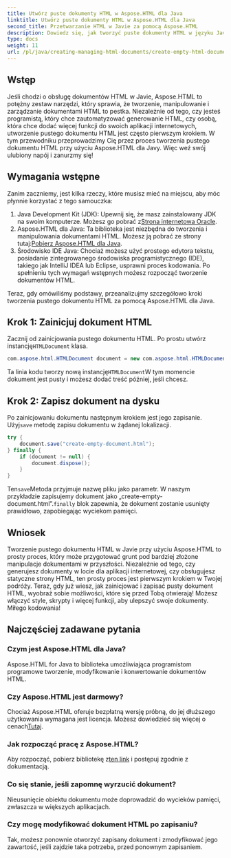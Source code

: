```yaml
---
title: Utwórz puste dokumenty HTML w Aspose.HTML dla Java
linktitle: Utwórz puste dokumenty HTML w Aspose.HTML dla Java
second_title: Przetwarzanie HTML w Javie za pomocą Aspose.HTML
description: Dowiedz się, jak tworzyć puste dokumenty HTML w języku Java za pomocą Aspose.HTML, korzystając z naszego szczegółowego samouczka krok po kroku, idealnego dla programistów na każdym poziomie zaawansowania.
type: docs
weight: 11
url: /pl/java/creating-managing-html-documents/create-empty-html-documents/
---
```

## Wstęp
Jeśli chodzi o obsługę dokumentów HTML w Javie, Aspose.HTML to potężny zestaw narzędzi, który sprawia, że tworzenie, manipulowanie i zarządzanie dokumentami HTML to pestka. Niezależnie od tego, czy jesteś programistą, który chce zautomatyzować generowanie HTML, czy osobą, która chce dodać więcej funkcji do swoich aplikacji internetowych, utworzenie pustego dokumentu HTML jest często pierwszym krokiem. W tym przewodniku przeprowadzimy Cię przez proces tworzenia pustego dokumentu HTML przy użyciu Aspose.HTML dla Javy. Więc weź swój ulubiony napój i zanurzmy się!
## Wymagania wstępne
Zanim zaczniemy, jest kilka rzeczy, które musisz mieć na miejscu, aby móc płynnie korzystać z tego samouczka:
1.  Java Development Kit (JDK): Upewnij się, że masz zainstalowany JDK na swoim komputerze. Możesz go pobrać z[Strona internetowa Oracle](https://www.oracle.com/java/technologies/javase-jdk11-downloads.html).
2. Aspose.HTML dla Java: Ta biblioteka jest niezbędna do tworzenia i manipulowania dokumentami HTML. Możesz ją pobrać ze strony tutaj:[Pobierz Aspose.HTML dla Java](https://releases.aspose.com/html/java/).
3. Środowisko IDE Java: Chociaż możesz użyć prostego edytora tekstu, posiadanie zintegrowanego środowiska programistycznego (IDE), takiego jak IntelliJ IDEA lub Eclipse, usprawni proces kodowania.
Po spełnieniu tych wymagań wstępnych możesz rozpocząć tworzenie dokumentów HTML.

Teraz, gdy omówiliśmy podstawy, przeanalizujmy szczegółowo kroki tworzenia pustego dokumentu HTML za pomocą Aspose.HTML dla Java.
## Krok 1: Zainicjuj dokument HTML
Zacznij od zainicjowania pustego dokumentu HTML.
 Po prostu utwórz instancję`HTMLDocument` klasa.
```java
com.aspose.html.HTMLDocument document = new com.aspose.html.HTMLDocument();
```
 Ta linia kodu tworzy nową instancję`HTMLDocument`W tym momencie dokument jest pusty i możesz dodać treść później, jeśli chcesz.
## Krok 2: Zapisz dokument na dysku
Po zainicjowaniu dokumentu następnym krokiem jest jego zapisanie.
 Użyj`save` metodę zapisu dokumentu w żądanej lokalizacji.
```java
try {
    document.save("create-empty-document.html");
} finally {
    if (document != null) {
        document.dispose();
    }
}
```
 Ten`save`Metoda przyjmuje nazwę pliku jako parametr. W naszym przykładzie zapisujemy dokument jako „create-empty-document.html”.`finally` blok zapewnia, że dokument zostanie usunięty prawidłowo, zapobiegając wyciekom pamięci.
## Wniosek
Tworzenie pustego dokumentu HTML w Javie przy użyciu Aspose.HTML to prosty proces, który może przygotować grunt pod bardziej złożone manipulacje dokumentami w przyszłości. Niezależnie od tego, czy generujesz dokumenty w locie dla aplikacji internetowej, czy obsługujesz statyczne strony HTML, ten prosty proces jest pierwszym krokiem w Twojej podróży. 
Teraz, gdy już wiesz, jak zainicjować i zapisać pusty dokument HTML, wyobraź sobie możliwości, które się przed Tobą otwierają! Możesz włączyć style, skrypty i więcej funkcji, aby ulepszyć swoje dokumenty. Miłego kodowania!
## Najczęściej zadawane pytania
### Czym jest Aspose.HTML dla Java?
Aspose.HTML for Java to biblioteka umożliwiająca programistom programowe tworzenie, modyfikowanie i konwertowanie dokumentów HTML.
### Czy Aspose.HTML jest darmowy?
Chociaż Aspose.HTML oferuje bezpłatną wersję próbną, do jej dłuższego użytkowania wymagana jest licencja. Możesz dowiedzieć się więcej o cenach[Tutaj](https://purchase.aspose.com/buy).
### Jak rozpocząć pracę z Aspose.HTML?
 Aby rozpocząć, pobierz bibliotekę z[ten link](https://releases.aspose.com/html/java/) i postępuj zgodnie z dokumentacją.
### Co się stanie, jeśli zapomnę wyrzucić dokument?
Nieusunięcie obiektu dokumentu może doprowadzić do wycieków pamięci, zwłaszcza w większych aplikacjach.
### Czy mogę modyfikować dokument HTML po zapisaniu?
Tak, możesz ponownie otworzyć zapisany dokument i zmodyfikować jego zawartość, jeśli zajdzie taka potrzeba, przed ponownym zapisaniem.